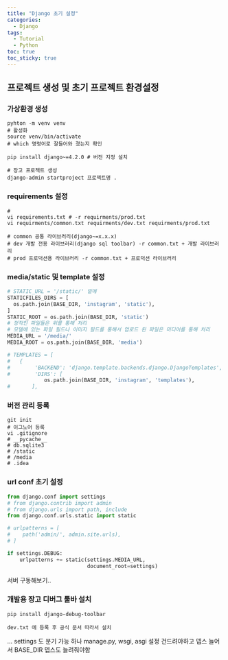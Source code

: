 ```yaml
---
title: "Django 초기 설정"
categories:
  - Django
tags:
  - Tutorial
  - Python
toc: true
toc_sticky: true
---
```

## 프로젝트 생성 및 초기 프로젝트 환경설정

### 가상환경 생성
```
pyhton -m venv venv
# 활성화
source venv/bin/activate
# which 명령어로 잘들어와 졌는지 확인

pip install django~=4.2.0 # 버전 지정 설치

# 장고 프로젝트 생성
django-admin startproject 프로젝트명 .
```

### requirements 설정 
```
# 
vi requirements.txt # -r requirments/prod.txt
vi requirments/common.txt requirments/dev.txt requirments/prod.txt 

# common 공통 라이브러리(django~=x.x.x)
# dev 개발 전용 라이브러리(django sql toolbar) -r common.txt + 개발 라이브러리
# prod 프로덕션용 라이브러리 -r common.txt + 프로덕션 라이브러리
```

### media/static 및 template 설정
```python
# STATIC_URL = '/static/' 밑에
STATICFILES_DIRS = [
  os.path.join(BASE_DIR, 'instagram', 'static'),
]
STATIC_ROOT = os.path.join(BASE_DIR, 'static')
# 정적인 파일들은 위를 통해 처리
# 모델에 있는 파일 필드나 이미지 필드를 통해서 업로드 된 파일은 미디어를 통해 처리
MEDIA_URL = '/media/'
MEDIA_ROOT = os.path.join(BASE_DIR, 'media')

# TEMPLATES = [
#   {
#        'BACKEND': 'django.template.backends.django.DjangoTemplates',
#        'DIRS': [
            os.path.join(BASE_DIR, 'instagram', 'templates'),
#       ],

```

### 버전 관리 등록
```
git init
# 이그노어 등록
vi .gitignore
# __pycache__
# db.sqlite3
# /static
# /media
# .idea
```

### url conf 초기 설정
```python
from django.conf import settings
# from django.contrib import admin
# from django.urls import path, include
from django.conf.urls.static import static

# urlpatterns = [
#    path('admin/', admin.site.urls),
# ]

if settings.DEBUG:
    urlpatterns += static(settings.MEDIA_URL,
                          document_root=settings)
```
서버 구동해보기..

### 개발용 장고 디버그 툴바 설치
```
pip install django-debug-toolbar

dev.txt 에 등록 후 공식 문서 따라서 설치
```
... settings 도 분기 가능 하나 manage.py, wsgi, asgi 설정 건드려야하고 뎁스 늘어서 BASE_DIR 뎁스도 늘려줘야함

